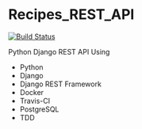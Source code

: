 # Recipes_REST_API

[![Build Status](https://travis-ci.org/ArmandoHerra/Recipes_REST_API.svg?branch=master)](https://travis-ci.org/ArmandoHerra/Recipes_REST_API)

Python Django REST API Using

- Python
- Django
- Django REST Framework
- Docker
- Travis-CI
- PostgreSQL
- TDD